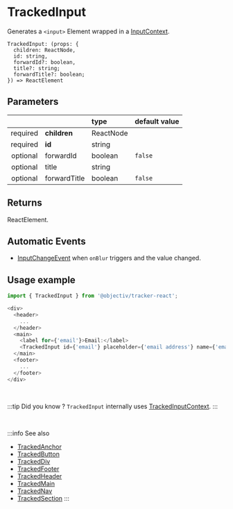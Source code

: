 # TrackedInput

Generates a `<input>` Element wrapped in a [InputContext](/taxonomy/reference/location-contexts/InputContext.md).

```tsx
TrackedInput: (props: {
  children: ReactNode,
  id: string,
  forwardId?: boolean,
  title?: string;
  forwardTitle?: boolean;
}) => ReactElement
```

## Parameters
|          |              | type      | default value |
|:--------:|:-------------|:----------|:--------------|
| required | **children** | ReactNode |               |
| required | **id**       | string    |               |
| optional | forwardId    | boolean   | `false`       |
| optional | title        | string    |               |
| optional | forwardTitle | boolean   | `false`       |

## Returns
ReactElement.

## Automatic Events
- [InputChangeEvent](/taxonomy/reference/events/InputChangeEvent.md) when `onBlur` triggers and the  value changed.

## Usage example

```typescript jsx
import { TrackedInput } from '@objectiv/tracker-react';
```

```typescript jsx
<div>
  <header>
    ...
  </header>
  <main>
    <label for={'email'}>Email:</label>
    <TrackedInput id={'email'} placeholder={'email address'} name={'email'} />
  </main>
  <footer>
    ...
  </footer>
</div>
```

<br />

:::tip Did you know ?
`TrackedInput` internally uses [TrackedInputContext](/tracking/react/api-reference/trackedContexts/TrackedInputContext.md).
:::

<br />

:::info See also
- [TrackedAnchor](/tracking/react/api-reference/trackedElements/TrackedAnchor.md)
- [TrackedButton](/tracking/react/api-reference/trackedElements/TrackedButton.md)
- [TrackedDiv](/tracking/react/api-reference/trackedElements/TrackedDiv.md)
- [TrackedFooter](/tracking/react/api-reference/trackedElements/TrackedFooter.md)
- [TrackedHeader](/tracking/react/api-reference/trackedElements/TrackedHeader.md)
- [TrackedMain](/tracking/react/api-reference/trackedElements/TrackedMain.md)
- [TrackedNav](/tracking/react/api-reference/trackedElements/TrackedNav.md)
- [TrackedSection](/tracking/react/api-reference/trackedElements/TrackedSection.md)
:::
